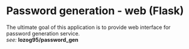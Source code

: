 # Password generation - web (Flask)

The ultimate goal of this application is to provide web interface for password generation service.  
*see:* **lozog95/password_gen**

